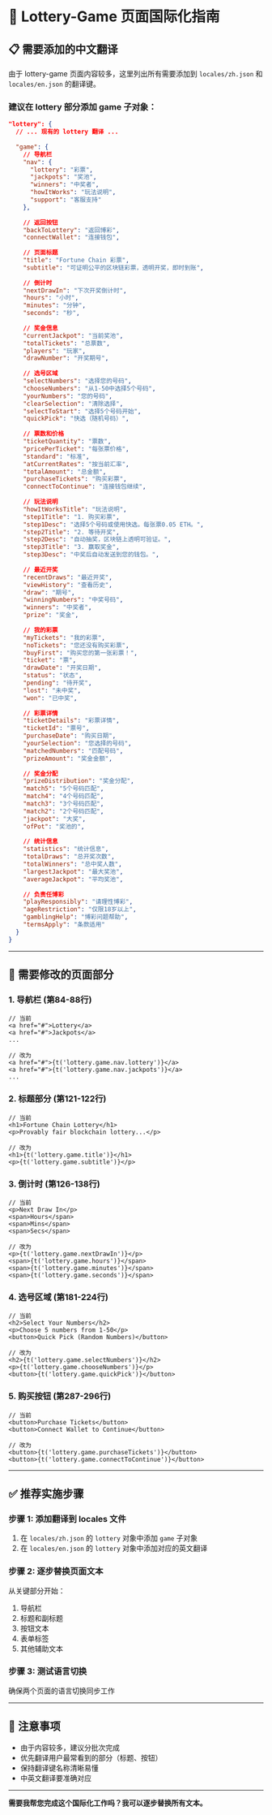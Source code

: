 # 🎫 Lottery-Game 页面国际化指南

## 📋 需要添加的中文翻译

由于 lottery-game 页面内容较多，这里列出所有需要添加到 `locales/zh.json` 和 `locales/en.json` 的翻译键。

### 建议在 lottery 部分添加 game 子对象：

```json
"lottery": {
  // ... 现有的 lottery 翻译 ...
  
  "game": {
    // 导航栏
    "nav": {
      "lottery": "彩票",
      "jackpots": "奖池",
      "winners": "中奖者",
      "howItWorks": "玩法说明",
      "support": "客服支持"
    },
    
    // 返回按钮
    "backToLottery": "返回博彩",
    "connectWallet": "连接钱包",
    
    // 页面标题
    "title": "Fortune Chain 彩票",
    "subtitle": "可证明公平的区块链彩票，透明开奖，即时到账",
    
    // 倒计时
    "nextDrawIn": "下次开奖倒计时",
    "hours": "小时",
    "minutes": "分钟",
    "seconds": "秒",
    
    // 奖金信息
    "currentJackpot": "当前奖池",
    "totalTickets": "总票数",
    "players": "玩家",
    "drawNumber": "开奖期号",
    
    // 选号区域
    "selectNumbers": "选择您的号码",
    "chooseNumbers": "从1-50中选择5个号码",
    "yourNumbers": "您的号码",
    "clearSelection": "清除选择",
    "selectToStart": "选择5个号码开始",
    "quickPick": "快选（随机号码）",
    
    // 票数和价格
    "ticketQuantity": "票数",
    "pricePerTicket": "每张票价格",
    "standard": "标准",
    "atCurrentRates": "按当前汇率",
    "totalAmount": "总金额",
    "purchaseTickets": "购买彩票",
    "connectToContinue": "连接钱包继续",
    
    // 玩法说明
    "howItWorksTitle": "玩法说明",
    "step1Title": "1. 购买彩票",
    "step1Desc": "选择5个号码或使用快选。每张票0.05 ETH。",
    "step2Title": "2. 等待开奖",
    "step2Desc": "自动抽奖，区块链上透明可验证。",
    "step3Title": "3. 赢取奖金",
    "step3Desc": "中奖后自动发送到您的钱包。",
    
    // 最近开奖
    "recentDraws": "最近开奖",
    "viewHistory": "查看历史",
    "draw": "期号",
    "winningNumbers": "中奖号码",
    "winners": "中奖者",
    "prize": "奖金",
    
    // 我的彩票
    "myTickets": "我的彩票",
    "noTickets": "您还没有购买彩票",
    "buyFirst": "购买您的第一张彩票！",
    "ticket": "票",
    "drawDate": "开奖日期",
    "status": "状态",
    "pending": "待开奖",
    "lost": "未中奖",
    "won": "已中奖",
    
    // 彩票详情
    "ticketDetails": "彩票详情",
    "ticketId": "票号",
    "purchaseDate": "购买日期",
    "yourSelection": "您选择的号码",
    "matchedNumbers": "匹配号码",
    "prizeAmount": "奖金金额",
    
    // 奖金分配
    "prizeDistribution": "奖金分配",
    "match5": "5个号码匹配",
    "match4": "4个号码匹配",
    "match3": "3个号码匹配",
    "match2": "2个号码匹配",
    "jackpot": "大奖",
    "ofPot": "奖池的",
    
    // 统计信息
    "statistics": "统计信息",
    "totalDraws": "总开奖次数",
    "totalWinners": "总中奖人数",
    "largestJackpot": "最大奖池",
    "averageJackpot": "平均奖池",
    
    // 负责任博彩
    "playResponsibly": "请理性博彩",
    "ageRestriction": "仅限18岁以上",
    "gamblingHelp": "博彩问题帮助",
    "termsApply": "条款适用"
  }
}
```

---

## 🔄 需要修改的页面部分

### 1. 导航栏 (第84-88行)
```tsx
// 当前
<a href="#">Lottery</a>
<a href="#">Jackpots</a>
...

// 改为
<a href="#">{t('lottery.game.nav.lottery')}</a>
<a href="#">{t('lottery.game.nav.jackpots')}</a>
...
```

### 2. 标题部分 (第121-122行)
```tsx
// 当前
<h1>Fortune Chain Lottery</h1>
<p>Provably fair blockchain lottery...</p>

// 改为
<h1>{t('lottery.game.title')}</h1>
<p>{t('lottery.game.subtitle')}</p>
```

### 3. 倒计时 (第126-138行)
```tsx
// 当前
<p>Next Draw In</p>
<span>Hours</span>
<span>Mins</span>
<span>Secs</span>

// 改为
<p>{t('lottery.game.nextDrawIn')}</p>
<span>{t('lottery.game.hours')}</span>
<span>{t('lottery.game.minutes')}</span>
<span>{t('lottery.game.seconds')}</span>
```

### 4. 选号区域 (第181-224行)
```tsx
// 当前
<h2>Select Your Numbers</h2>
<p>Choose 5 numbers from 1-50</p>
<button>Quick Pick (Random Numbers)</button>

// 改为
<h2>{t('lottery.game.selectNumbers')}</h2>
<p>{t('lottery.game.chooseNumbers')}</p>
<button>{t('lottery.game.quickPick')}</button>
```

### 5. 购买按钮 (第287-296行)
```tsx
// 当前
<button>Purchase Tickets</button>
<button>Connect Wallet to Continue</button>

// 改为
<button>{t('lottery.game.purchaseTickets')}</button>
<button>{t('lottery.game.connectToContinue')}</button>
```

---

## ✅ 推荐实施步骤

### 步骤 1: 添加翻译到 locales 文件
1. 在 `locales/zh.json` 的 `lottery` 对象中添加 `game` 子对象
2. 在 `locales/en.json` 的 `lottery` 对象中添加对应的英文翻译

### 步骤 2: 逐步替换页面文本
从关键部分开始：
1. 导航栏
2. 标题和副标题  
3. 按钮文本
4. 表单标签
5. 其他辅助文本

### 步骤 3: 测试语言切换
确保两个页面的语言切换同步工作

---

## 📝 注意事项

- 由于内容较多，建议分批次完成
- 优先翻译用户最常看到的部分（标题、按钮）
- 保持翻译键名称清晰易懂
- 中英文翻译要准确对应

---

**需要我帮您完成这个国际化工作吗？我可以逐步替换所有文本。**


















